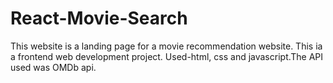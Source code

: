 # React-Movie-Search
This website is a landing page for a movie recommendation website. This ia a frontend web development project.  Used-html, css and javascript.The API used was OMDb api.
